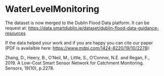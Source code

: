 # WaterLevelMonitoring

 The dataset is now merged to the Dublin Flood Data platform. It can be request at: https://data.smartdublin.ie/dataset/dublin-flood-data-guidance-resources

If the data  helped your work and if you are happy you can cite our paper (PDF is availalble here: https://www.mdpi.com/1424-8220/19/10/2278):

Zhang, D., Heery, B., O’Neil, M., Little, S., O’Connor, N.E. and Regan, F., 2019. A Low-Cost Smart Sensor Network for Catchment Monitoring. Sensors, 19(10), p.2278.
